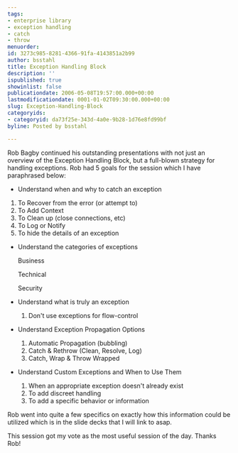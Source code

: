 ```yaml
---
tags:
- enterprise library
- exception handling
- catch
- throw
menuorder: 
id: 3273c985-8281-4366-91fa-4143851a2b99
author: bsstahl
title: Exception Handling Block
description: ''
ispublished: true
showinlist: false
publicationdate: 2006-05-08T19:57:00.000+00:00
lastmodificationdate: 0001-01-02T09:30:00.000+00:00
slug: Exception-Handling-Block
categoryids:
- categoryid: da73f25e-343d-4a0e-9b28-1d76e8fd99bf
byline: Posted by bsstahl

---
```

Rob Bagby continued his outstanding presentations with not just an overview of the Exception Handling Block, but a full-blown strategy for handling exceptions. Rob had 5 goals for the session which I have paraphrased below:

* Understand when and why to catch an exception

1. To Recover from the error (or attempt to)
2. To Add Context 
3. To Clean up (close connections, etc) 
4. To Log or Notify 
5. To hide the details of an exception

* Understand the categories of exceptions

  Business

  Technical 

  Security


* Understand what is truly an exception
  1. Don't use exceptions for flow-control
* Understand Exception Propagation Options
  1. Automatic Propagation (bubbling)
  2. Catch & Rethrow (Clean, Resolve, Log) 
  3. Catch, Wrap & Throw Wrapped
* Understand Custom Exceptions and When to Use Them
  1. When an appropriate exception doesn't already exist
  2. To add discreet handling
  3. To add a specific behavior or information

Rob went into quite a few specifics on exactly how this information could be utilized which is in the slide decks that I will link to asap.

This session got my vote as the most useful session of the day. Thanks Rob!